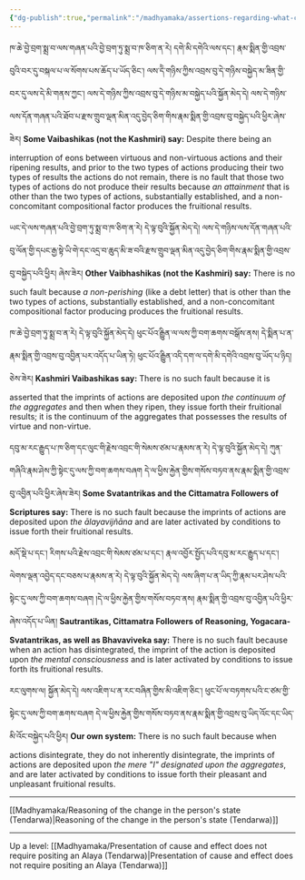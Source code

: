 ```yaml
---
{"dg-publish":true,"permalink":"/madhyamaka/assertions-regarding-what-connects-causes-and-their-effects-tendarwa/"}
---
```


ཁ་ཆེ་བྱེ་བྲག་སྨྲ་བ་ལས་གཞན་པའི་བྱེ་བྲག་ཏུ་སྨྲ་བ་ཁ་ཅིག་ན་རེ། དགེ་མི་དགེའི་ལས་དང༌། རྣམ་སྨིན་གྱི་འབྲས་བུའི་བར་དུ་བསྐལ་པ་ལ་སོགས་པས་ཆོད་པ་ཡོད་ཅིང༌།
ལས་དེེ་གཉིས་ཀྱིས་འབྲས་བུ་དེ་གཉིས་བསྐྱེད་མ་ཟིན་གྱི་བར་དུ་ལས་དེ་མི་གནས་ཀྱང༌། ལས་དེ་གཉིས་ཀྱིས་འབྲས་བུ་དེ་གཉིས་མ་བསྐྱེད་པའི་སྐྱོན་མེད་དེ། 
ལས་དེ་གཉིས་ལས་དོན་གཞན་པའི་ཐོབ་པ་རྫས་གྲུབ་ལྡན་མིན་འདུ་བྱེད་ཅིག་གིས་རྣམ་སྨིན་གྱི་འབྲས་བུ་བསྐྱེད་པའི་ཕྱིར་ཞེས་ཟེར།
**Some Vaibashikas (not the Kashmiri) say:** Despite there being an interruption of eons between virtuous and non-virtuous actions and their ripening results, and prior to the two types of actions producing their two types of results the actions do not remain, there is no fault that those two types of actions do not produce their results because *an attainment* that is other than the two types of actions, substantially established, and a non-concomitant compositional factor produces the fruitional results.

ཡང་དེ་ལས་གཞན་པའི་བྱེ་བྲག་ཏུ་སྨྲ་བ་ཁ་ཅིག་ན་རེ། དེ་ལྟ་བུའི་སྐྱོན་མེད་དེ། ལས་དེ་གཉིས་ལས་དོན་གཞན་པའི་བུ་ལོན་གྱི་དཔང་རྒྱ་སྟེ་ཡི་གེ་དང་འདྲ་བ་ཆུད་མི་ཟ་བའི་རྫས་གྲུབ་ལྡན་མིན་འདུ་བྱེད་ཅིག་གིས་རྣམ་སྨིན་གྱི་འབྲས་བུ་བསྐྱེད་པའི་ཕྱིར། ཞེས་ཟེར།
**Other Vaibhashikas (not the Kashmiri) say:** There is no such fault because *a non-perishing* (like a debt letter) that is other than the two types of actions, substantially established, and a non-concomitant compositional factor producing produces the fruitional results.

ཁ་ཆེ་བྱེ་བྲག་ཏུ་སྨྲ་བ་ན་རེ། དེ་ལྟ་བུའི་སྐྱོན་མེད་དེ། ཕུང་པོའ་ིརྒྱུན་ལ་ལས་ཀྱི་བག་ཆགས་བསྒོས་ནས། དེ་སྨིན་པ་ན་རྣམ་སྨིན་གྱི་འབྲས་བུ་འབྱིན་པར་འདོད་པ་ཡིན་ཏེ། 
ཕུང་པོའ་ིརྒྱུན་འདི་དག་ལ་དགེ་མི་དགེའི་འབྲས་བུ་ཡོད་པ་ཉིད། ཅེས་ཟེར།
**Kashmiri Vaibashikas say:** There is no such fault because it is asserted that the imprints of actions are deposited upon *the continuum of the aggregates* and then when they ripen, they issue forth their fruitional results; it is the continuum of the aggregates that possesses the results of virtue and non-virtue.

དབུ་མ་རང་རྒྱུད་པ་ཁ་ཅིག་དང་ལུང་གི་རྗེས་འབྲང་གི་སེམས་ཙམ་པ་རྣམས་ན་རེ། དེ་ལྟ་བུའི་སྐྱོན་མེད་དེ། ཀུན་གཞིའི་རྣམ་ཤེས་ཀྱི་སྟེང་དུ་ལས་ཀྱི་བག་ཆགས་བཞག 
དེ་ལ་ཕྱིས་རྐྱེན་གྱིས་གསོས་བཏབ་ནས་རྣམ་སྨིན་གྱི་འབྲས་བུ་འབྱིན་པའི་ཕྱིར་ཞེས་ཟེར།
**Some Svatantrikas and the Cittamatra Followers of Scriptures say:** There is no such fault because the imprints of actions are deposited upon *the ālayavijñāna* and are later activated by conditions to issue forth their fruitional results.

མདོ་སྡེ་པ་དང༌། རིགས་པའི་རྗེས་འབྲང་གི་སེམས་ཙམ་པ་དང༌། རྣལ་འབྱོར་སྤྱོད་པའི་དབུ་མ་རང་རྒྱུད་པ་དང༌། ལེགས་ལྡན་འབྱེད་དང་བཅས་པ་རྣམས་ན་རེ། 
དེ་ལྟ་བུའི་སྐྱོན་མེད་དེ། ལས་ཞིག་པ་ན་ཡིད་ཀྱི་རྣམ་པར་ཤེས་པའི་སྟེང་དུ་ལས་ཀྱི་བག་ཆགས་བཞག །དེ་ལ་ཕྱིས་རྐྱེན་གྱིས་གསོས་བཏབ་ནས། 
རྣམ་སྨིན་གྱི་འབྲས་བུ་འབྱིན་པའི་ཕྱིར་ཞེས་འདོད་པ་ཡིན།
**Sautrantikas, Cittamatra Followers of Reasoning, Yogacara-Svatantrikas, as well as Bhavaviveka say:** There is no such fault because when an action has disintegrated, the imprint of the action is deposited upon *the mental consciousness* and is later activated by conditions to issue forth its fruitional results.

རང་ལུགས་ལ། སྐྱོན་མེད་དེ། ལས་འཇིག་པ་ན་རང་བཞིན་གྱིས་མི་འཇིག་ཅིང༌། ཕུང་པོ་ལ་བཏགས་པའི་ང་ཙམ་གྱི་སྟེང་དུ་ལས་ཀྱི་བག་ཆགས་བཞག 
དེ་ལ་ཕྱིས་རྐྱེན་གྱིས་གསོས་བཏབ་ནས་རྣམ་སྨིན་གྱི་འབྲས་བུ་ཡིད་འོང་དང་ཡིད་མི་འོང་བསྐྱེད་པའི་ཕྱིར།
**Our own system:** There is no such fault because when actions disintegrate, they do not inherently disintegrate, the imprints of actions are deposited upon *the mere "I" designated upon the aggregates*, and are later activated by conditions to issue forth their pleasant and unpleasant fruitional results.

---
[[Madhyamaka/Reasoning of the change in the person's state (Tendarwa)\|Reasoning of the change in the person's state (Tendarwa)]]

---
Up a level: [[Madhyamaka/Presentation of cause and effect does not require positing an Alaya (Tendarwa)\|Presentation of cause and effect does not require positing an Alaya (Tendarwa)]]